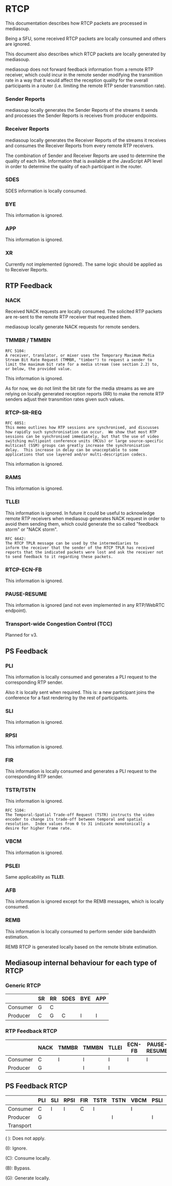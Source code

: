 # RTCP

This documentation describes how RTCP packets are processed in mediasoup.

Being a SFU, some received RTCP packets are locally consumed and others are ignored.

This document also describes which RTCP packets are locally generated by mediasoup.

mediasoup does not forward feedback information from a remote RTP receiver, which could incur in the remote sender modifying the transmition rate in a way that it would affect the reception quality for the overall participants in a router (i.e. limiting the remote RTP sender transmition rate).


### Sender Reports

mediasoup locally generates the Sender Reports of the streams it sends and processes the Sender Reports is receives from producer endpoints.

### Receiver Reports

mediasoup locally generates the Receiver Reports of the streams it receives and consumes the Receiver Reports from every remote RTP receivers.

The combination of Sender and Receiver Reports are used to determine the quality of each link. Information that is available at the JavaScript API level in order to determine the quality of each participant in the router.

### SDES

SDES information is locally consumed.

### BYE

This information is ignored.

### APP

This information is ignored.

### XR

Currently not implemented (ignored). The same logic should be applied as to Receiver Reports.

## RTP Feedback

### NACK

Received NACK requests are locally consumed. The solicited RTP packets are re-sent to the remote RTP receiver that requested them.

mediasoup locally generate NACK requests for remote senders.

### TMMBR / TMMBN

```
RFC 5104:
A receiver, translator, or mixer uses the Temporary Maximum Media
Stream Bit Rate Request (TMMBR, "timber") to request a sender to
limit the maximum bit rate for a media stream (see section 2.2) to,
or below, the provided value.
```

This information is ignored.

As for now, we do not limit the bit rate for the media streams as we are relying on locally generated reception reports (RR) to make the remote RTP senders adjust their transmition rates given such values.

### RTCP-SR-REQ

```
RFC 6051:
This memo outlines how RTP sessions are synchronised, and discusses
how rapidly such synchronisation can occur.  We show that most RTP
sessions can be synchronised immediately, but that the use of video
switching multipoint conference units (MCUs) or large source-specific
multicast (SSM) groups can greatly increase the synchronisation
delay.  This increase in delay can be unacceptable to some
applications that use layered and/or multi-description codecs.
```

This information is ignored.

### RAMS

This information is ignored.

### TLLEI

This information is ignored. In future it could be useful to acknowledge remote RTP receivers when mediasoup generates NACK request in order to avoid them sending them, which could generate the so called "feedback storm" or "NACK storm".

```
RFC 6642:
The RTCP TPLR message can be used by the intermediaries to
inform the receiver that the sender of the RTCP TPLR has received
reports that the indicated packets were lost and ask the receiver not
to send feedback to it regarding these packets.
```

### RTCP-ECN-FB

This information is ignored.

### PAUSE-RESUME

This information is ignored (and not even implemented in any RTP/WebRTC endpoint).

### Transport-wide Congestion Control (TCC)

Planned for v3.

## PS Feedback

### PLI

This information is locally consumed and generates a PLI request to the corresponding RTP sender.

Also it is locally sent when required. This is: a new participant joins the conference for a fast rendering by the rest of participants.

### SLI

This information is ignored.

### RPSI

This information is ignored.

### FIR

This information is locally consumed and generates a PLI request to the corresponding RTP sender.

### TSTR/TSTN

This information is ignored.

```
RFC 5104:
The Temporal-Spatial Trade-off Request (TSTR) instructs the video
encoder to change its trade-off between temporal and spatial
resolution.  Index values from 0 to 31 indicate monotonically a
desire for higher frame rate.
```

### VBCM

This information is ignored.

### PSLEI

Same applicability as **TLLEI**.

### AFB

This information is ignored except for the REMB messages, which is locally consumed.

### REMB

This information is locally consumed to perform sender side bandwidth estimation.

REMB RTCP is generated locally based on the remote bitrate estimation.


## Mediasoup internal behaviour for each type of RTCP

### Generic RTCP

|           | SR | RR | SDES | BYE | APP |
| --------- | -- | -- | ---- | --- | --- |
| Consumer  |  G |  C |      |     |     |
| Producer  |  C |  G |  C   |  I  |  I  |

### RTP Feedback RTCP

|           | NACK | TMMBR | TMMBN | TLLEI | ECN-FB | PAUSE-RESUME | TCC |
| --------- | ---- | ----- | ----- | ----- | ------ | ------------ | --- |
| Consumer  |   C  |   I   |   I   |   I   |    I   |       I      |     |
| Producer  |   G  |       |   I   |   I   |        |              |     |

## PS Feedback RTCP

|           | PLI | SLI | RPSI | FIR | TSTR | TSTN | VBCM | PSLI | AFB | REMB |
| --------- | --- | --- | ---- | --- | ---- | ---- | ---- | ---- | --- | ---- |
| Consumer  |  C  |  I  |  I   |  C  |  I   |      |  I   |      |  I  |  C   |
| Producer  |  G  |     |      |     |      |  I   |      |   I  |     |      |
| Transport |     |     |      |     |      |      |      |      |     |  G   |


( ): Does not apply.

(I): Ignore.

(C): Consume locally.

(B): Bypass.

(G): Generate locally.
